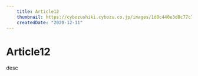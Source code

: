 ```yaml
---
    title: Article12
    thumbnail: https://cybozushiki.cybozu.co.jp/images/1d0c440e3d8c77c73a84c1f16db4bf3a4bc72393.png
    createdDate: "2020-12-11"
---
```


# Article12

desc